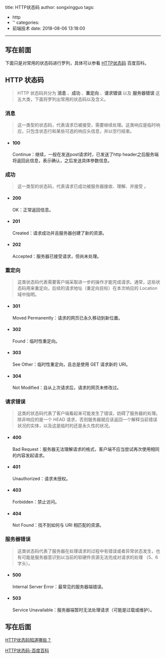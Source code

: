 title: HTTP状态码
author: songxingguo
tags:
  - http
  - ''
categories:
  - 前端技术
date: 2018-08-06 13:18:00
---
## 写在前面

下面只是对常用的状态码进行罗列，具体可以参看 [HTTP状态码](https://baike.baidu.com/item/HTTP%E7%8A%B6%E6%80%81%E7%A0%81/5053660?fr=aladdin) 百度百科。

## HTTP 状态码

> HTTP 状态码共分为 **消息** 、**成功** 、**重定向** 、**请求错误** 以及 **服务器错误** 这五大类，下面将罗列出常用的状态码以及含义。

<!-- more -->

### 消息

> 这一类型的状态码，代表请求已被接受，需要继续处理。这类响应是临时响应，只包含状态行和某些可选的响应头信息，并以空行结束。

- #### 100 

  Continue：继续，一般在发送post请求时，已发送了http header之后服务端将返回此信息，表示确认，之后发送具体参数信息。


### 成功

> 这一类型的状态码，代表请求已成功被服务器接收、理解、并接受 。

- #### 200 

  OK：正常返回信息。

- #### 201 
  
  Created：请求成功并且服务器创建了新的资源。

- #### 202

  Accepted：服务器已接受请求，但尚未处理。

### 重定向

> 这类状态码代表需要客户端采取进一步的操作才能完成请求。通常，这些状态码用来重定向，后续的请求地址（重定向目标）在本次响应的 Location 域中指明。

- #### 301

  Moved Permanently：请求的网页已永久移动到新位置。

- #### 302
  
  Found：临时性重定向。

- #### 303

  See Other：临时性重定向，且总是使用 GET 请求新的 URI。

- #### 304
  
  Not Modified：自从上次请求后，请求的网页未修改过。

### 请求错误

> 这类的状态码代表了客户端看起来可能发生了错误，妨碍了服务器的处理。除非响应的是一个 HEAD 请求，否则服务器就应该返回一个解释当前错误状况的实体，以及这是临时的还是永久性的状况。

- #### 400

  Bad Request：服务器无法理解请求的格式，客户端不应当尝试再次使用相同的内容发起请求。

- #### 401 

  Unauthorized：请求未授权。

- #### 403 

  Forbidden：禁止访问。

- #### 404

  Not Found：找不到如何与 URI 相匹配的资源。

### 服务器错误

> 这类状态码代表了服务器在处理请求的过程中有错误或者异常状态发生，也有可能是服务器意识到以当前的软硬件资源无法完成对请求的处理 （5、6字头）。

- #### 500

  Internal Server Error：最常见的服务器端错误。

- #### 503 

  Service Unavailable：服务器端暂时无法处理请求（可能是过载或维护）。
 
## 写在后面

[HTTP状态码知道哪些？](https://www.cnblogs.com/jf-67/p/6407763.html)

[HTTP状态码-百度百科](https://baike.baidu.com/item/HTTP%E7%8A%B6%E6%80%81%E7%A0%81/5053660?fr=aladdin)